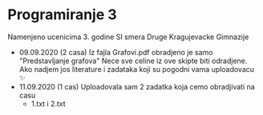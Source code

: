 # Programiranje 3
Namenjeno ucenicima 3. godine SI smera Druge Kragujevacke Gimnazije
- 09.09.2020 (2 casa) 
  Iz fajla Grafovi.pdf obradjeno je samo "Predstavljanje grafova"
  Nece sve celine iz ove skipte biti odradjene.
  Ako nadjem jos literature i zadataka koji su pogodni vama uploadovacu :sparkles:
- 11.09.2020 (1 cas)
  Uploadovala sam 2 zadatka koja cemo obradjivati na casu 
  * 1.txt i 2.txt
